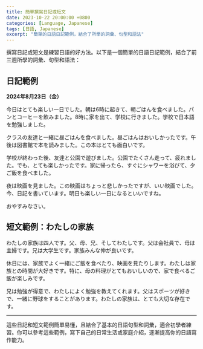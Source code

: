 ```yaml
---
title: 簡單撰寫日記或短文
date: 2023-10-22 20:00:00 +0800
categories: [Language, Japanese]
tags: [日語, Japanese] 
excerpt: "簡單的日語日記範例，結合了所學的詞彙、句型和語法"
---
```


撰寫日記或短文是練習日語的好方法。以下是一個簡單的日語日記範例，結合了前三週所學的詞彙、句型和語法：

## **日記範例**

**2024年8月23日（金）**

今日はとても楽しい一日でした。朝は6時に起きて、朝ごはんを食べました。パンとコーヒーを飲みました。8時に家を出て、学校に行きました。学校で日本語を勉強しました。

クラスの友達と一緒に昼ごはんを食べました。昼ごはんはおいしかったです。午後は図書館で本を読みました。この本はとても面白いです。

学校が終わった後、友達と公園で遊びました。公園でたくさん走って、疲れました。でも、とても楽しかったです。家に帰ったら、すぐにシャワーを浴びて、夕ご飯を食べました。

夜は映画を見ました。この映画はちょっと悲しかったですが、いい映画でした。今、日記を書いています。明日も楽しい一日になるといいですね。

おやすみなさい。

## **短文範例：わたしの家族**

わたしの家族は四人です。父、母、兄、そしてわたしです。父は会社員で、母は主婦です。兄は大学生です。家族みんな仲が良いです。

休日には、家族でよく一緒にご飯を食べたり、映画を見たりします。わたしは家族との時間が大好きです。特に、母の料理がとてもおいしいので、家で食べるご飯が楽しみです。

兄は勉強が得意で、わたしによく勉強を教えてくれます。父はスポーツが好きで、一緒に野球をすることがあります。わたしの家族は、とても大切な存在です。

---

這些日記和短文範例簡單易懂，且結合了基本的日語句型和詞彙，適合初學者練習。你可以參考這些範例，寫下自己的日常生活或家庭介紹，逐漸提高你的日語寫作能力。
